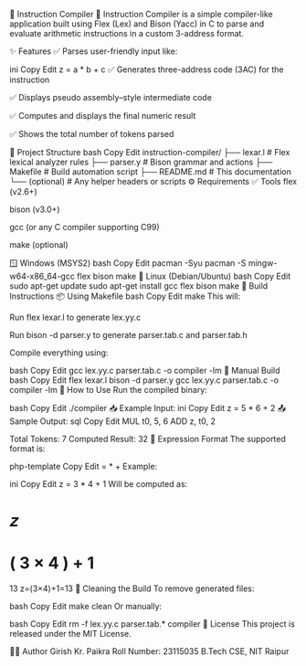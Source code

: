 🔺 Instruction Compiler 🔺
Instruction Compiler is a simple compiler-like application built using Flex (Lex) and Bison (Yacc) in C to parse and evaluate arithmetic instructions in a custom 3-address format.

✨ Features
✅ Parses user-friendly input like:

ini
Copy
Edit
z = a * b + c
✅ Generates three-address code (3AC) for the instruction

✅ Displays pseudo assembly–style intermediate code

✅ Computes and displays the final numeric result

✅ Shows the total number of tokens parsed

📂 Project Structure
bash
Copy
Edit
instruction-compiler/
├── lexar.l        # Flex lexical analyzer rules
├── parser.y       # Bison grammar and actions
├── Makefile       # Build automation script
├── README.md      # This documentation
└── (optional)     # Any helper headers or scripts
⚙️ Requirements
✅ Tools
flex (v2.6+)

bison (v3.0+)

gcc (or any C compiler supporting C99)

make (optional)

🪟 Windows (MSYS2)
bash
Copy
Edit
pacman -Syu
pacman -S mingw-w64-x86_64-gcc flex bison make
🐧 Linux (Debian/Ubuntu)
bash
Copy
Edit
sudo apt-get update
sudo apt-get install gcc flex bison make
🔨 Build Instructions
📦 Using Makefile
bash
Copy
Edit
make
This will:

Run flex lexar.l to generate lex.yy.c

Run bison -d parser.y to generate parser.tab.c and parser.tab.h

Compile everything using:

bash
Copy
Edit
gcc lex.yy.c parser.tab.c -o compiler -lm
🔧 Manual Build
bash
Copy
Edit
flex lexar.l
bison -d parser.y
gcc lex.yy.c parser.tab.c -o compiler -lm
🚀 How to Use
Run the compiled binary:

bash
Copy
Edit
./compiler
📥 Example Input:
ini
Copy
Edit
z = 5 * 6 + 2
📤 Sample Output:
sql
Copy
Edit
MUL t0, 5, 6
ADD z, t0, 2

Total Tokens: 7
Computed Result: 32
🧮 Expression Format
The supported format is:

php-template
Copy
Edit
<variable> = <number> * <number> + <number>
Example:

ini
Copy
Edit
z = 3 * 4 + 1
Will be computed as:

𝑧
=
(
3
×
4
)
+
1
=
13
z=(3×4)+1=13
🧹 Cleaning the Build
To remove generated files:

bash
Copy
Edit
make clean
Or manually:

bash
Copy
Edit
rm -f lex.yy.c parser.tab.* compiler
📜 License
This project is released under the MIT License.

✍🏻 Author
Girish Kr. Paikra
Roll Number: 23115035
B.Tech CSE, NIT Raipur

